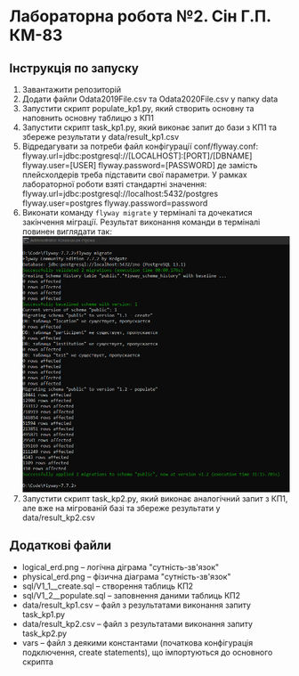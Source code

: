 # Лабораторна робота №2. Сін Г.П. КМ-83
## Інструкція по запуску
1. Завантажити репозиторій
2. Додати файли Odata2019File.csv та Odata2020File.csv у папку data
3. Запустити скрипт populate_kp1.py, який створить основну та наповнить основну таблицю з КП1
4. Запустити скрипт task_kp1.py, який виконає запит до бази з КП1 та збереже результати у data/result_kp1.csv
5. Відредагувати за потреби файл конфігурації conf/flyway.conf:
flyway.url=jdbc:postgresql://[LOCALHOST]:[PORT]/[DBNAME]
flyway.user=[USER]
flyway.password=[PASSWORD]
де замість плейсхолдерів треба підставити свої параметри. У рамках лабораторної роботи взяті стандартні значення:
flyway.url=jdbc:postgresql://localhost:5432/postgres
flyway.user=postgres
flyway.password=password
6. Виконати команду `flyway migrate` у терміналі та дочекатися закінчення міграції. Результат виконання команди в терміналі повинен виглядати так: ![alt text](https://github.com/sinixy/DBISLabs/blob/master/Lab2/terminal.png?raw=true)
7. Запустити скрипт task_kp2.py, який виконає аналогічний запит з КП1, але вже на мігрованій базі та збереже результати у data/result_kp2.csv


## Додаткові файли
- logical_erd.png – логічна діграма "сутність-зв'язок"
- physical_erd.png – фізична діаграма "сутність-зв'язок"
- sql/V1_1__create.sql – створення таблиць КП2
- sql/V1_2__populate.sql – заповнення даними таблиць КП2
- data/result_kp1.csv – файл з результатами виконання запиту task_kp1.py
- data/result_kp2.csv – файл з результатами виконання запиту task_kp2.py
- vars – файл з деякими константами (початкова конфігурація подключення, create statements), що імпортуються до основного скрипта
